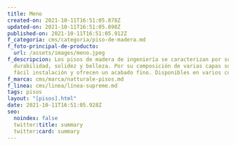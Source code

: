 ```yaml
---
title: Meno
created-on: 2021-10-11T16:51:05.878Z
updated-on: 2021-10-11T16:51:05.898Z
published-on: 2021-10-11T16:51:05.912Z
f_categoria: cms/categoria/piso-de-madera.md
f_foto-principal-de-producto:
  url: /assets/images/meno.jpeg
f_descripcion: Los pisos de madera de ingeniería se caracterizan por su
  durabilidad, solidez y belleza. Por su composición de varias capas son de
  fácil instalación y ofrecen un acabado fino. Disponibles en varios colores.
f_marca: cms/marca/natturale-pisos.md
f_linea: cms/linea/línea-supreme.md
tags: pisos
layout: "[pisos].html"
date: 2021-10-11T16:51:05.928Z
seo:
  noindex: false
  twitter:title: summary
  twitter:card: summary
---
```

